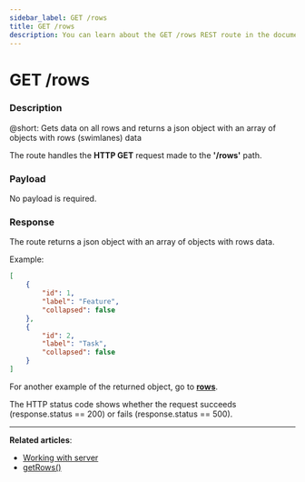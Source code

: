 ```yaml
---
sidebar_label: GET /rows
title: GET /rows
description: You can learn about the GET /rows REST route in the documentation of the DHTMLX JavaScript Kanban library. Browse developer guides and API reference, try out code examples and live demos, and download a free 30-day evaluation version of DHTMLX Kanban.
---
```


# GET /rows

### Description

@short: Gets data on all rows and returns a json object with an array of objects with rows (swimlanes) data

The route handles the **HTTP GET** request made to the **'/rows'** path.

### Payload

No payload is required.


### Response

The route returns a json object with an array of objects with rows data. 

Example:

~~~json
[
    {
        "id": 1,
        "label": "Feature",
        "collapsed": false
    },
    {
        "id": 2,
        "label": "Task",
        "collapsed": false
    }
]
~~~

For another example of the returned object, go to [**rows**](api/config/js_kanban_rows_config.md).

The HTTP status code shows whether the request succeeds (response.status == 200) or fails (response.status == 500).

---

**Related articles**: 
- [Working with server](guides/working_with_server.md)
- [getRows()](api/provider/rest_methods/js_kanban_getrows_method.md)
